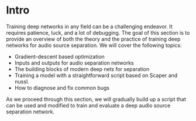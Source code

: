 Intro
=====

Training deep networks in any field can be a challenging endeavor. It requires patience,
luck, and a lot of debugging. The goal of this section is to provide an overview
of both the theory and the practice of training deep networks for audio source
separation. We will cover the following topics:

- Gradient-descent based optimization
- Inputs and outputs for audio separation networks
- The building blocks of modern deep nets for separation
- Training a model with a straightforward script based on Scaper and nussl.
- How to diagnose and fix common bugs

As we proceed through this section, we will gradually build up a script that can be used
and modified to train and evaluate a deep audio source separation
network.
